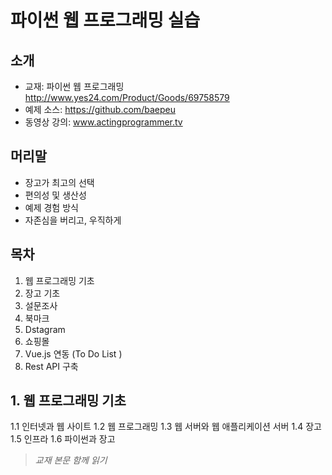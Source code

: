 # 파이썬 웹 프로그래밍 실습

## 소개
- 교재: 파이썬 웹 프로그래밍 http://www.yes24.com/Product/Goods/69758579
- 예제 소스: https://github.com/baepeu
- 동영상 강의: www.actingprogrammer.tv

## 머리말
- 장고가 최고의 선택
- 편의성 및 생산성
- 예제 경험 방식
- 자존심을 버리고, 우직하게

## 목차
1. 웹 프로그래밍 기초
2. 장고 기초
3. 설문조사
4. 북마크
5. Dstagram
6. 쇼핑몰
7. Vue.js 연동 (To Do List )
8. Rest API 구축

## 1. 웹 프로그래밍 기초
1.1 인터넷과 웹 사이트
1.2 웹 프로그래밍
1.3 웹 서버와 웹 애플리케이션 서버
1.4 장고
1.5 인프라
1.6 파이썬과 장고
> *교재 본문 함께 읽기*
